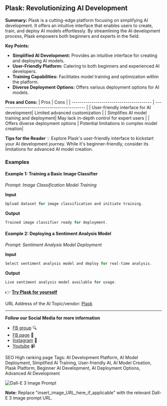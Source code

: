 
## Plask: Revolutionizing AI Development

**Summary:** Plask is a cutting-edge platform focusing on simplifying AI development. It offers an intuitive interface that enables users to create, train, and deploy AI models effortlessly. By streamlining the AI development process, Plask empowers both beginners and experts in the field.

**Key Points:**
- **Simplified AI Development:** Provides an intuitive interface for creating and deploying AI models.
- **User-Friendly Platform:** Catering to both beginners and experienced AI developers.
- **Training Capabilities:** Facilitates model training and optimization within the platform.
- **Diverse Deployment Options:** Offers various deployment options for AI models.

**Pros and Cons:**
| Pros                                     | Cons                                       |
| ---------------------------------------- | ------------------------------------------- |
| User-friendly interface for AI development| Limited advanced customization               |
| Simplifies AI model training and deployment| May lack in-depth control for expert users   |
| Offers diverse deployment options         | Potential limitations in complex model creation|

**Tips for the Reader** 💡
Explore Plask's user-friendly interface to kickstart your AI development journey. While it's beginner-friendly, consider its limitations for advanced AI model creation.

### Examples

#### Example 1: Training a Basic Image Classifier
*Prompt: Image Classification Model Training*

**Input**
```dart
Upload dataset for image classification and initiate training.
```

**Output**
```dart
Trained image classifier ready for deployment.
```

#### Example 2: Deploying a Sentiment Analysis Model
*Prompt: Sentiment Analysis Model Deployment*

**Input**
```dart
Select sentiment analysis model and deploy for real-time analysis.
```

**Output**
```dart
Live sentiment analysis model available for usage.
```

👉 [**Try Plask for yourself**](https://plask.ai/) 

URL Address of the AI Topic/vendor: [Plask](https://plask.ai/)

---

**Follow our Social Media for more information**
- [FB group](https://www.facebook.com/groups/trionxai) 🔍
- [FB page](https://www.facebook.com/ai.trionxai) 📘
- [Instagram](https://www.instagram.com/trionxai/) 📸
- [Youtube](https://www.youtube.com/@robotdocs/) 📹

SEO High ranking page Tags: AI Development Platform, AI Model Deployment, Simplified AI Training, User-friendly AI, AI Model Creation, Plask Platform, Beginner AI Development, AI Deployment Options, Advanced AI Development

![Dall-E 3 Image Prompt](insert_image_URL_here_if_applicable)

**Note:** Replace "insert_image_URL_here_if_applicable" with the relevant Dall-E 3 image prompt URL.
